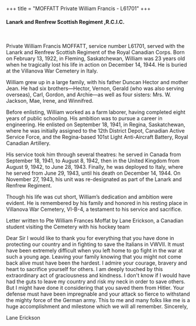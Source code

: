 +++
title = "MOFFATT Private William Francis - L61701"
+++

#### Lanark and Renfrew Scottish Regiment ,R.C.I.C.
<br>


Private William Francis MOFFATT, service number L61701, served with the Lanark and Renfrew Scottish Regiment of the Royal Canadian Corps. 
Born on February 13, 1922, in Fleming, Saskatchewan, William was 23 years old when he tragically lost his life in action on December 14, 1944. He is buried at the Villanova War Cemetery in Italy.

William grew up in a large family, with his father Duncan Hector and mother Jean. He had six brothers—Hector, Vernon, Gerald (who was also serving overseas), Carl, Gordon, and Archie—as well as four sisters: Mrs. W. Jackson, Mae, Irene, and Winnifred.

Before enlisting, William worked as a farm laborer, having completed eight years of public schooling. His ambition was to pursue a career in engineering. He enlisted on September 18, 1941, in Regina, Saskatchewan, where he was initially assigned to the 12th District Depot, Canadian Active Service Force, and the Regina-based 101st Light Anti-Aircraft Battery, Royal Canadian Artillery.

His service took him through several theatres: he served in Canada from September 18, 1941, to August 8, 1942, then in the United Kingdom from August 9, 1942, to June 28, 1943. 
Finally, he was deployed to Italy, where he served from June 29, 1943, until his death on December 14, 1944. On November 27, 1943, his unit was re-designated as part of the Lanark and Renfrew Regiment.

Though his life was cut short, William’s dedication and ambition were evident. He is remembered by his family and honored in his resting place in Villanova War Cemetery, VI-B-4, a testament to his service and sacrifice. 

Letter written to Pte William Frances Moffat by Lane Erickson, a Canadian student visiting the Cemetery with his hockey team

Dear Sir
I would like to thank you for everything that you have done in protecting our country and
in fighting to save the Italians in VWVII. lt must have been extremely difficult when you
left home to go fight in the war at such a young age. Leaving your family knowing that
you might not come back alive must have been the hardest. I admire your courage,
bravery and heart to sacrifice yourself for others. I am deeply touched by this
extraordinary act of graciousness and kindness. I don't know if I would have had the
guts to leave my country and risk my neck in order to save others. But I might have
done it considering that you saved them from Hitler. Your defense must have been
impregnable and your attack so fierce to withstand the mighty force of the German
army. This to me and many folks like me is a huge accomplishment and milestone
which we will all remember.
Sincerely,

Lane Erickson

